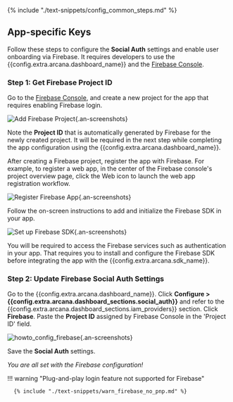 {% include "./text-snippets/config_common_steps.md" %}

## App-specific Keys

Follow these steps to configure the **Social Auth** settings and enable user onboarding via Firebase. It requires developers to use the {{config.extra.arcana.dashboard_name}} and the [Firebase Console](https://console.firebase.google.com/).

### Step 1: Get Firebase Project ID

Go to the [Firebase Console](https://console.firebase.google.com), and create a new project for the app that requires enabling Firebase login.

![Add Firebase Project](/img/an_firebase_add_project.png){.an-screenshots}

Note the **Project ID** that is automatically generated by Firebase for the newly created project. It will be required in the next step while completing the app configuration using the {{config.extra.arcana.dashboard_name}}.

After creating a Firebase project, register the app with Firebase. For example, to register a web app, in the center of the Firebase console's project overview page, click the Web icon to launch the web app registration workflow. 

![Register Firebase App](/img/an_firebase_register_app.png){.an-screenshots}

Follow the on-screen instructions to add and initialize the Firebase SDK in your app.

![Set up Firebase SDK](/img/an_firebase_sdk_init.png){.an-screenshots}

You will be required to access the Firebase services such as authentication in your app. That requires you to install and configure the Firebase SDK before integrating the app with the {{config.extra.arcana.sdk_name}}.

### Step 2: Update Firebase Social Auth Settings

Go to the {{config.extra.arcana.dashboard_name}}. Click **Configure > {{config.extra.arcana.dashboard_sections.social_auth}}** and refer to the {{config.extra.arcana.dashboard_sections.iam_providers}} section. Click **Firebase**. Paste the **Project ID** assigned by Firebase Console in the 'Project ID' field. 

![howto_config_firebase](/img/an_firebase_console_config.png){.an-screenshots}

Save the **Social Auth** settings. 

*You are all set with the Firebase configuration!*

!!! warning "Plug-and-play login feature not supported for Firebase"

      {% include "./text-snippets/warn_firebase_no_pnp.md" %}
